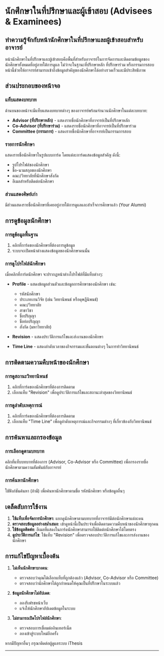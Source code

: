 # นักศึกษาในที่ปรึกษาและผู้เข้าสอบ (Advisees & Examinees)

## ทำความรู้จักกับหน้านักศึกษาในที่ปรึกษาและผู้เข้าสอบสำหรับอาจารย์

หน้านักศึกษาในที่ปรึกษาและผู้เข้าสอบคือพื้นที่สำหรับอาจารย์ในการจัดการและติดตามข้อมูลของนักศึกษาทั้งหมดที่อยู่ภายใต้การดูแล ไม่ว่าจะในฐานะที่ปรึกษาหลัก ที่ปรึกษาร่วม หรือกรรมการสอบ หน้านี้ช่วยให้อาจารย์สามารถเข้าถึงข้อมูลสำคัญของนักศึกษาได้อย่างรวดเร็วและมีประสิทธิภาพ

## ส่วนประกอบของหน้าจอ

### แท็บแสดงบทบาท
ด้านบนของหน้าจะมีแท็บแสดงบทบาทต่างๆ ของอาจารย์พร้อมจำนวนนักศึกษาในแต่ละบทบาท:
- **Advisor (ที่ปรึกษาหลัก)** - แสดงรายชื่อนักศึกษาที่อาจารย์เป็นที่ปรึกษาหลัก
- **Co-Advisor (ที่ปรึกษาร่วม)** - แสดงรายชื่อนักศึกษาที่อาจารย์เป็นที่ปรึกษาร่วม
- **Committee (กรรมการ)** - แสดงรายชื่อนักศึกษาที่อาจารย์เป็นกรรมการสอบ

### รายการนักศึกษา
แสดงรายชื่อนักศึกษาในรูปแบบการ์ด โดยแต่ละการ์ดแสดงข้อมูลสำคัญ ดังนี้:
- รูปโปรไฟล์ของนักศึกษา
- ชื่อ-นามสกุลของนักศึกษา
- คณะ/วิทยาลัยที่นักศึกษาสังกัด
- อีเมลสำหรับติดต่อนักศึกษา

### ส่วนแสดงศิษย์เก่า
มีส่วนแสดงรายชื่อนักศึกษาที่เคยอยู่ภายใต้การดูแลและสำเร็จการศึกษาแล้ว (Your Alumni)

## การดูข้อมูลนักศึกษา

### การดูข้อมูลพื้นฐาน
1. คลิกที่การ์ดของนักศึกษาที่ต้องการดูข้อมูล
2. ระบบจะเปิดหน้าต่างแสดงข้อมูลของนักศึกษาคนนั้น

### การดูโปรไฟล์นักศึกษา
เมื่อคลิกที่การ์ดนักศึกษา จะปรากฏหน้าต่างโปรไฟล์ที่มีแท็บต่างๆ:
- **Profile** - แสดงข้อมูลส่วนตัวและข้อมูลการศึกษาของนักศึกษา เช่น:
  - รหัสนักศึกษา
  - ประเภทงานวิจัย (เช่น วิทยานิพนธ์ หรือดุษฎีนิพนธ์)
  - คณะ/วิทยาลัย
  - สาขาวิชา
  - ชื่อปริญญา
  - ชื่อย่อปริญญา
  - สังกัด (มหาวิทยาลัย)

- **Revision** - แสดงประวัติการแก้ไขและส่งงานของนักศึกษา

- **Time Line** - แสดงลำดับเวลาของกิจกรรมและขั้นตอนต่างๆ ในการทำวิทยานิพนธ์

## การติดตามความคืบหน้าของนักศึกษา

### การดูสถานะวิทยานิพนธ์
1. คลิกที่การ์ดของนักศึกษาที่ต้องการติดตาม
2. เลือกแท็บ "Revision" เพื่อดูประวัติการแก้ไขและสถานะล่าสุดของวิทยานิพนธ์

### การดูลำดับเหตุการณ์
1. คลิกที่การ์ดของนักศึกษาที่ต้องการติดตาม
2. เลือกแท็บ "Time Line" เพื่อดูลำดับเหตุการณ์และกิจกรรมต่างๆ ที่เกี่ยวข้องกับวิทยานิพนธ์

## การค้นหาและกรองข้อมูล

### การเลือกดูตามบทบาท
คลิกที่แท็บบทบาทที่ต้องการ (Advisor, Co-Advisor หรือ Committee) เพื่อกรองรายชื่อนักศึกษาตามความสัมพันธ์กับอาจารย์

### การค้นหานักศึกษา
ใช้ฟังก์ชันค้นหา (ถ้ามี) เพื่อค้นหานักศึกษาตามชื่อ รหัสนักศึกษา หรือข้อมูลอื่นๆ

## เคล็ดลับการใช้งาน

1. **ใช้แท็บเพื่อจัดการนักศึกษา**: แยกดูนักศึกษาตามบทบาทที่อาจารย์มีต่อนักศึกษาแต่ละคน
2. **ตรวจสอบข้อมูลอย่างสม่ำเสมอ**: เข้าดูหน้านี้เป็นประจำเพื่อติดตามความคืบหน้าของนักศึกษาทุกคน
3. **ใช้ข้อมูลติดต่อ**: อีเมลที่แสดงในการ์ดนักศึกษาสามารถใช้ติดต่อนักศึกษาได้โดยตรง
4. **ดูประวัติการแก้ไข**: ใช้แท็บ "Revision" เพื่อตรวจสอบประวัติการแก้ไขและการส่งงานของนักศึกษา

## การแก้ไขปัญหาเบื้องต้น

1. **ไม่เห็นนักศึกษาบางคน**: 
   - ตรวจสอบว่าคุณได้เลือกแท็บที่ถูกต้องแล้ว (Advisor, Co-Advisor หรือ Committee)
   - ตรวจสอบว่านักศึกษาได้ถูกกำหนดให้คุณเป็นที่ปรึกษาในระบบแล้ว

2. **ข้อมูลนักศึกษาไม่อัปเดต**:
   - ลองรีเฟรชหน้าเว็บ
   - แจ้งให้นักศึกษาอัปเดตข้อมูลในระบบ

3. **ไม่สามารถเปิดโปรไฟล์นักศึกษา**:
   - ตรวจสอบการเชื่อมต่ออินเทอร์เน็ต
   - ลองเข้าสู่ระบบใหม่อีกครั้ง

หากมีปัญหาอื่นๆ กรุณาติดต่อผู้ดูแลระบบ iThesis

---
